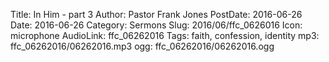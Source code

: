 Title: In Him - part 3
Author: Pastor Frank Jones
PostDate: 2016-06-26
Date: 2016-06-26
Category: Sermons
Slug: 2016/06/ffc_0626016
Icon: microphone
AudioLink: ffc_06262016
Tags: faith, confession, identity
mp3: ffc_06262016/06262016.mp3
ogg: ffc_06262016/06262016.ogg
